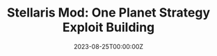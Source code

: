 ---
title: 'Stellaris Mod: One Planet Strategy Exploit Building'
summary: This mod introduces some special buildings, allowing players to manage only one planet, also known as the 'One-Planet Strategy' gameplay.
tags:
date: '2023-08-25T00:00:00Z'

# Optional external URL for project (replaces project detail page).
external_link: 'https://steamcommunity.com/sharedfiles/filedetails/?id=3026501208'

image:
  caption: 
  focal_point: Smart

links:
  - icon: steam
    icon_pack: fab
    name: Steam Workshop
    url: https://steamcommunity.com/sharedfiles/filedetails/?id=3026501208
url_code: ''
url_pdf: ''
url_slides: ''
url_video: ''

# Slides (optional).
#   Associate this project with Markdown slides.
#   Simply enter your slide deck's filename without extension.
#   E.g. `slides = "example-slides"` references `content/slides/example-slides.md`.
#   Otherwise, set `slides = ""`.
slides: ''
---